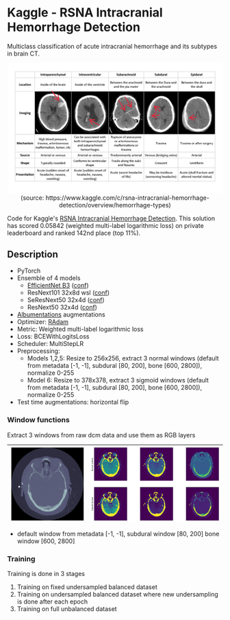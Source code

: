 # Kaggle - RSNA Intracranial Hemorrhage Detection

Multiclass classification of acute intracranial hemorrhage and its subtypes in  brain CT.

<p align="center">
  <img src="output/img/subtypes-of-hemorrhage.png" />
  <br><span>(source: https://www.kaggle.com/c/rsna-intracranial-hemorrhage-detection/overview/hemorrhage-types)</span>
</p>

Code for Kaggle's [RSNA Intracranial Hemorrhage Detection](https://www.kaggle.com/c/rsna-intracranial-hemorrhage-detection). 
This solution has scored 0.05842 (weighted multi-label logarithmic loss) on private leaderboard and ranked 142nd place (top 11%).

## Description
* PyTorch
* Ensemble of 4 models
    * [EfficientNet B3](https://github.com/lukemelas/EfficientNet-PyTorch) ([conf](src/conf/model_001.py))
    * ResNext101 32x8d wsl ([conf](src/conf/model_002.py))
    * SeResNext50 32x4d ([conf](src/conf/model_005.py))
    * ResNext50 32x4d ([conf](src/conf/model_006.py))
* [Albumentations](https://github.com/albumentations-team/albumentations) augmentations
* Optimizer: [RAdam]( https://github.com/LiyuanLucasLiu/RAdam/blob/master/radam.py)
* Metric: Weighted multi-label logarithmic loss
* Loss: BCEWithLogitsLoss
* Scheduler: MultiStepLR
* Preprocessing: 
    *  Models 1,2,5: Resize to 256x256, extract 3 normal windows (default from metadata [-1, -1], subdural [80, 200], bone [600, 2800]), normalize 0-255
    *  Model 6: Resize to 378x378, extract 3 sigmoid windows (default from metadata [-1, -1], subdural [80, 200], bone [600, 2800]), normalize 0-255
* Test time augmentations: horizontal flip

### Window functions
Extract 3 windows from raw dcm data and use them as RGB layers

| ![alt text](output/img/ID_1a9e645d7.png) | ![alt text](output/img/ID_1a9e645d7_window.png)|
|:---:|:---:|

- default window from metadata [-1, -1], subdural window [80, 200] bone window [600, 2800]

### Training
Training is done in 3 stages
1. Training on fixed undersampled balanced dataset
2. Training on undersampled balanced dataset where new undersampling is done after each epoch 
3. Training on full unbalanced dataset